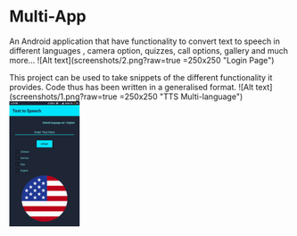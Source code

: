 # Multi-App
An Android application that have functionality to convert text to speech in different languages , camera option, quizzes, call options, gallery and much more...
![Alt text](screenshots/2.png?raw=true =250x250 "Login Page")

This project can be used to take snippets of the different functionality it provides.
Code thus has been written in a generalised format.
![Alt text](screenshots/1.png?raw=true =250x250 "TTS Multi-language")
<img src="screenshots/1.png" alt="Drawing" style="width: 25%; "/>